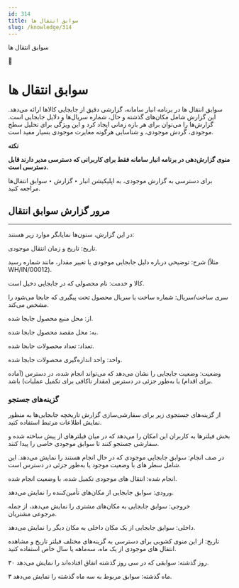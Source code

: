 ```yaml
---
id: 314
title: سوابق انتقال ها
slug: /knowledge/314
---
```



 

سوابق انتقال ها

 

 

📖

# سوابق انتقال ها

سوابق انتقال ها در برنامه انبار سامانه، گزارشی دقیق از جابجایی کالاها ارائه می‌دهد. این گزارش شامل مکان‌های گذشته و حال، شماره سریال‌ها و دلایل جابجایی است. گزارش‌ها را می‌توان برای هر بازه زمانی ایجاد کرد و این ویژگی برای تحلیل سطح موجودی، گردش موجودی، و شناسایی هرگونه مغایرت موجودی بسیار مفید است.

**نکته**

**منوی گزارش‌دهی در برنامه انبار سامانه فقط برای کاربرانی که دسترسی مدیر دارند قابل دسترسی است.**

برای دسترسی به گزارش موجودی، به اپلیکیشن انبار ‣ گزارش‌ ‣ سوابق انتقال‌ها مراجعه کنید.

## **مرور گزارش سوابق انتقال**

---

در این گزارش، ستون‌ها نمایانگر موارد زیر هستند:

تاریخ: تاریخ و زمان انتقال موجودی.

شرح: توضیحی درباره دلیل جابجایی موجودی یا تغییر مقدار، مانند شماره رسید (مثلاً WH/IN/00012).

کالا و خدمت: نام محصولی که در جابجایی دخیل است.

سری ساخت/سریال: شماره ساخت یا سریال محصول تحت پیگیری که جابجا می‌شود را مشخص می‌کند.

از: محل منبع محصول جابجا شده.

به: محل مقصد محصول جابجا شده.

تعداد: تعداد محصولات جابجا شده.

واحد: واحد اندازه‌گیری محصولات جابجا شده.

وضعیت: وضعیت جابجایی را نشان می‌دهد که می‌تواند انجام شده، در دسترس (آماده برای اقدام) یا به‌طور جزئی در دسترس (مقدار ناکافی برای تکمیل عملیات) باشد.

### **گزینه‌های جستجو**

از گزینه‌های جستجوی زیر برای سفارشی‌سازی گزارش تاریخچه جابجایی‌ها به منظور نمایش اطلاعات مرتبط استفاده کنید.

بخش فیلترها به کاربران این امکان را می‌دهد که در میان فیلترهای از پیش ساخته شده و سفارشی جستجو کنند تا سوابق موجودی خاصی را پیدا کنند.

در صف انجام: سوابق جابجایی موجودی که در حال انجام هستند را نمایش می‌دهد. این شامل سطر های با وضعیت موجود یا به‌طور جزئی در دسترس است.

انجام شده: انتقال های موجودی تکمیل شده، با وضعیت انجام شده.

ورودی: سوابق جابجایی از مکان‌های تأمین‌کننده را نمایش می‌دهد.

خروجی: سوابق جابجایی به مکان‌های مشتری را نمایش می‌دهد، از جمله مرجوعی مشتریان.

داخلی: سوابق جابجایی از یک مکان داخلی به مکان دیگر را نمایش می‌دهد.

تاریخ: از این منوی کشویی برای دسترسی به گزینه‌های مختلف فیلتر تاریخ و مشاهده انتقال های موجودی از یک ماه، سه‌ماهه یا سال خاص استفاده کنید.

۳۰ روز گذشته: سوابقی که در سی روز گذشته اتفاق افتاده‌اند را نمایش می‌دهد.

۳ ماه گذشته: سوابق مربوط به سه ماه گذشته را نمایش می‌دهد.